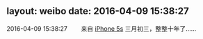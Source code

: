 layout: weibo
date: 2016-04-09 15:38:27
---
<meta name="referrer" content="no-referrer" />

2016-04-09 15:38:27  &nbsp;&nbsp;&nbsp;&nbsp;&nbsp;&nbsp; 来自 <a href="sinaweibo://customweibosource" rel="nofollow">iPhone 5s</a>
三月初三，整整十年了…… ​​​
